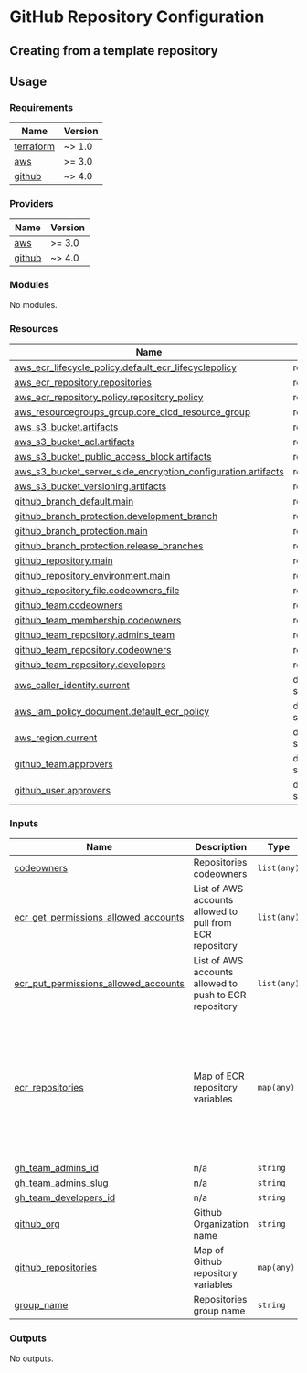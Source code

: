 # GitHub Repository Configuration

## Creating from a template repository

## Usage

<!--- BEGIN_TF_DOCS --->
### Requirements

| Name | Version |
|------|---------|
| <a name="requirement_terraform"></a> [terraform](#requirement\_terraform) | ~> 1.0 |
| <a name="requirement_aws"></a> [aws](#requirement\_aws) | >= 3.0 |
| <a name="requirement_github"></a> [github](#requirement\_github) | ~> 4.0 |

### Providers

| Name | Version |
|------|---------|
| <a name="provider_aws"></a> [aws](#provider\_aws) | >= 3.0 |
| <a name="provider_github"></a> [github](#provider\_github) | ~> 4.0 |

### Modules

No modules.

### Resources

| Name | Type |
|------|------|
| [aws_ecr_lifecycle_policy.default_ecr_lifecyclepolicy](https://registry.terraform.io/providers/hashicorp/aws/latest/docs/resources/ecr_lifecycle_policy) | resource |
| [aws_ecr_repository.repositories](https://registry.terraform.io/providers/hashicorp/aws/latest/docs/resources/ecr_repository) | resource |
| [aws_ecr_repository_policy.repository_policy](https://registry.terraform.io/providers/hashicorp/aws/latest/docs/resources/ecr_repository_policy) | resource |
| [aws_resourcegroups_group.core_cicd_resource_group](https://registry.terraform.io/providers/hashicorp/aws/latest/docs/resources/resourcegroups_group) | resource |
| [aws_s3_bucket.artifacts](https://registry.terraform.io/providers/hashicorp/aws/latest/docs/resources/s3_bucket) | resource |
| [aws_s3_bucket_acl.artifacts](https://registry.terraform.io/providers/hashicorp/aws/latest/docs/resources/s3_bucket_acl) | resource |
| [aws_s3_bucket_public_access_block.artifacts](https://registry.terraform.io/providers/hashicorp/aws/latest/docs/resources/s3_bucket_public_access_block) | resource |
| [aws_s3_bucket_server_side_encryption_configuration.artifacts](https://registry.terraform.io/providers/hashicorp/aws/latest/docs/resources/s3_bucket_server_side_encryption_configuration) | resource |
| [aws_s3_bucket_versioning.artifacts](https://registry.terraform.io/providers/hashicorp/aws/latest/docs/resources/s3_bucket_versioning) | resource |
| [github_branch_default.main](https://registry.terraform.io/providers/integrations/github/latest/docs/resources/branch_default) | resource |
| [github_branch_protection.development_branch](https://registry.terraform.io/providers/integrations/github/latest/docs/resources/branch_protection) | resource |
| [github_branch_protection.main](https://registry.terraform.io/providers/integrations/github/latest/docs/resources/branch_protection) | resource |
| [github_branch_protection.release_branches](https://registry.terraform.io/providers/integrations/github/latest/docs/resources/branch_protection) | resource |
| [github_repository.main](https://registry.terraform.io/providers/integrations/github/latest/docs/resources/repository) | resource |
| [github_repository_environment.main](https://registry.terraform.io/providers/integrations/github/latest/docs/resources/repository_environment) | resource |
| [github_repository_file.codeowners_file](https://registry.terraform.io/providers/integrations/github/latest/docs/resources/repository_file) | resource |
| [github_team.codeowners](https://registry.terraform.io/providers/integrations/github/latest/docs/resources/team) | resource |
| [github_team_membership.codeowners](https://registry.terraform.io/providers/integrations/github/latest/docs/resources/team_membership) | resource |
| [github_team_repository.admins_team](https://registry.terraform.io/providers/integrations/github/latest/docs/resources/team_repository) | resource |
| [github_team_repository.codeowners](https://registry.terraform.io/providers/integrations/github/latest/docs/resources/team_repository) | resource |
| [github_team_repository.developers](https://registry.terraform.io/providers/integrations/github/latest/docs/resources/team_repository) | resource |
| [aws_caller_identity.current](https://registry.terraform.io/providers/hashicorp/aws/latest/docs/data-sources/caller_identity) | data source |
| [aws_iam_policy_document.default_ecr_policy](https://registry.terraform.io/providers/hashicorp/aws/latest/docs/data-sources/iam_policy_document) | data source |
| [aws_region.current](https://registry.terraform.io/providers/hashicorp/aws/latest/docs/data-sources/region) | data source |
| [github_team.approvers](https://registry.terraform.io/providers/integrations/github/latest/docs/data-sources/team) | data source |
| [github_user.approvers](https://registry.terraform.io/providers/integrations/github/latest/docs/data-sources/user) | data source |

### Inputs

| Name | Description | Type | Default | Required |
|------|-------------|------|---------|:--------:|
| <a name="input_codeowners"></a> [codeowners](#input\_codeowners) | Repositories codeowners | `list(any)` | n/a | yes |
| <a name="input_ecr_get_permissions_allowed_accounts"></a> [ecr\_get\_permissions\_allowed\_accounts](#input\_ecr\_get\_permissions\_allowed\_accounts) | List of AWS accounts allowed to pull from ECR repository | `list(any)` | `[]` | no |
| <a name="input_ecr_put_permissions_allowed_accounts"></a> [ecr\_put\_permissions\_allowed\_accounts](#input\_ecr\_put\_permissions\_allowed\_accounts) | List of AWS accounts allowed to push to ECR repository | `list(any)` | `[]` | no |
| <a name="input_ecr_repositories"></a> [ecr\_repositories](#input\_ecr\_repositories) | Map of ECR repository variables | `map(any)` | <pre>{<br>  "ecr-name": {<br>    "encryption_configuration": {<br>      "encryption_type": "AES256",<br>      "kms_key": null<br>    },<br>    "image_scanning_configuration": {<br>      "scan_on_push": true<br>    },<br>    "image_tag_mutability": "IMMUTABLE"<br>  }<br>}</pre> | no |
| <a name="input_gh_team_admins_id"></a> [gh\_team\_admins\_id](#input\_gh\_team\_admins\_id) | n/a | `string` | n/a | yes |
| <a name="input_gh_team_admins_slug"></a> [gh\_team\_admins\_slug](#input\_gh\_team\_admins\_slug) | n/a | `string` | n/a | yes |
| <a name="input_gh_team_developers_id"></a> [gh\_team\_developers\_id](#input\_gh\_team\_developers\_id) | n/a | `string` | n/a | yes |
| <a name="input_github_org"></a> [github\_org](#input\_github\_org) | Github Organization name | `string` | n/a | yes |
| <a name="input_github_repositories"></a> [github\_repositories](#input\_github\_repositories) | Map of Github repository variables | `map(any)` | n/a | yes |
| <a name="input_group_name"></a> [group\_name](#input\_group\_name) | Repositories group name | `string` | n/a | yes |

### Outputs

No outputs.

<!--- END_TF_DOCS --->
